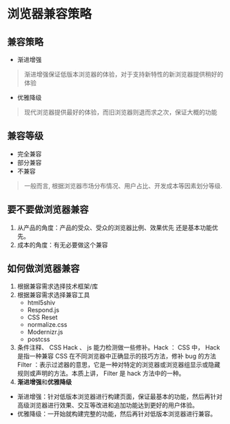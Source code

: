 # 浏览器兼容策略

## 兼容策略
- 渐进增强
> 渐进增强保证低版本浏览器的体验，对于支持新特性的新浏览器提供稍好的体验

- 优雅降级
> 现代浏览器提供最好的体验，而旧浏览器则退而求之次，保证大概的功能

## 兼容等级
- 完全兼容
- 部分兼容
- 不兼容
> 一般而言, 根据浏览器市场分布情况、用户占比、开发成本等因素划分等级.

## 要不要做浏览器兼容
1. 从产品的角度：产品的受众、受众的浏览器比例、效果优先 还是基本功能优先。
2. 成本的角度：有无必要做这个兼容

## 如何做浏览器兼容
1. 根据兼容需求选择技术框架/库
2. 根据兼容需求选择兼容工具
    - html5shiv
    - Respond.js 
    - CSS Reset
    - normalize.css 
    - Modernizr.js 
    - postcss
3. 条件注释、 CSS Hack 、 js 能力检测做一些修补。Hack ： CSS 中， Hack 是指一种兼容 CSS 在不同浏览器中正确显示的技巧方法，修补 bug 的方法Filter
：表示过滤器的意思，它是一种对特定的浏览器或浏览器组显示或隐藏规则或声明的方法。本质上讲， Filter 是 hack 方法中的一种。
4. **渐进增强**和**优雅降级**
- 渐进增强：针对低版本浏览器进行构建页面，保证最基本的功能，然后再针对高级浏览器进行效果、交互等改进和追加功能达到更好的用户体验。
- 优雅降级：一开始就构建完整的功能，然后再针对低版本浏览器进行兼容。